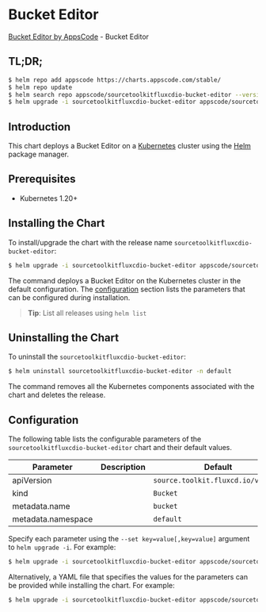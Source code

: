 # Bucket Editor

[Bucket Editor by AppsCode](https://appscode.com) - Bucket Editor

## TL;DR;

```bash
$ helm repo add appscode https://charts.appscode.com/stable/
$ helm repo update
$ helm search repo appscode/sourcetoolkitfluxcdio-bucket-editor --version=v0.20.0
$ helm upgrade -i sourcetoolkitfluxcdio-bucket-editor appscode/sourcetoolkitfluxcdio-bucket-editor -n default --create-namespace --version=v0.20.0
```

## Introduction

This chart deploys a Bucket Editor on a [Kubernetes](http://kubernetes.io) cluster using the [Helm](https://helm.sh) package manager.

## Prerequisites

- Kubernetes 1.20+

## Installing the Chart

To install/upgrade the chart with the release name `sourcetoolkitfluxcdio-bucket-editor`:

```bash
$ helm upgrade -i sourcetoolkitfluxcdio-bucket-editor appscode/sourcetoolkitfluxcdio-bucket-editor -n default --create-namespace --version=v0.20.0
```

The command deploys a Bucket Editor on the Kubernetes cluster in the default configuration. The [configuration](#configuration) section lists the parameters that can be configured during installation.

> **Tip**: List all releases using `helm list`

## Uninstalling the Chart

To uninstall the `sourcetoolkitfluxcdio-bucket-editor`:

```bash
$ helm uninstall sourcetoolkitfluxcdio-bucket-editor -n default
```

The command removes all the Kubernetes components associated with the chart and deletes the release.

## Configuration

The following table lists the configurable parameters of the `sourcetoolkitfluxcdio-bucket-editor` chart and their default values.

|     Parameter      | Description |                    Default                    |
|--------------------|-------------|-----------------------------------------------|
| apiVersion         |             | <code>source.toolkit.fluxcd.io/v1beta2</code> |
| kind               |             | <code>Bucket</code>                           |
| metadata.name      |             | <code>bucket</code>                           |
| metadata.namespace |             | <code>default</code>                          |


Specify each parameter using the `--set key=value[,key=value]` argument to `helm upgrade -i`. For example:

```bash
$ helm upgrade -i sourcetoolkitfluxcdio-bucket-editor appscode/sourcetoolkitfluxcdio-bucket-editor -n default --create-namespace --version=v0.20.0 --set apiVersion=source.toolkit.fluxcd.io/v1beta2
```

Alternatively, a YAML file that specifies the values for the parameters can be provided while
installing the chart. For example:

```bash
$ helm upgrade -i sourcetoolkitfluxcdio-bucket-editor appscode/sourcetoolkitfluxcdio-bucket-editor -n default --create-namespace --version=v0.20.0 --values values.yaml
```
